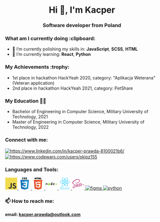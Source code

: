 <h1 align="center">Hi 👋, I'm Kacper</h1>
<h3 align="center">Software developer from Poland</h3>

<h3 align="left">What am I currently doing :clipboard:</h3>

- 🌱 I’m currently polishing my skills in: **JavaScript**, **SCSS**, **HTML** 
- 🔭 I’m currently learning: **React**, **Python**

<h3 align="left">My Achievements :trophy:</h3>

- 1st place in hackathon HackYeah 2020, category: "Aplikacja Weterana" (Veteran application)
- 2nd place in hackathon HackYeah 2021, category: PetShare

<h3 align="left">My Education 👨‍🎓</h3>

- Bachelor of Engineering in Computer Science, Military University of Technology, 2021
- Master of Engineering in Computer Science, Military University of Technology, 2022

<h3 align="left">Connect with me:</h3>
<p align="left">
<a href="https://www.linkedin.com/in/kacper-prawda-8100021b6/" target="blank"><img align="center" src="https://raw.githubusercontent.com/rahuldkjain/github-profile-readme-generator/master/src/images/icons/Social/linked-in-alt.svg" alt="https://www.linkedin.com/in/kacper-prawda-8100021b6/" height="30" width="40" /></a>
  <a href="https://www.codewars.com/users/skipz155" target="blank"><img align="center" src="https://www.codewars.com/packs/assets/logo.61192cf7.svg" alt="https://www.codewars.com/users/skipz155" height="40" width="40" /></a>
  
</p>

<h3 align="left">Languages and Tools:</h3>
<p align="left"><a href="https://developer.mozilla.org/en-US/docs/Web/JavaScript" target="_blank" rel="noreferrer"> <img src="https://raw.githubusercontent.com/devicons/devicon/master/icons/javascript/javascript-original.svg" alt="javascript" width="40" height="40"/> </a> <a href="https://www.w3schools.com/css/" target="_blank" rel="noreferrer"> <img src="https://raw.githubusercontent.com/devicons/devicon/master/icons/css3/css3-original-wordmark.svg" alt="css3" width="40" height="40"/> </a>  <a href="https://www.w3.org/html/" target="_blank" rel="noreferrer"> <img src="https://raw.githubusercontent.com/devicons/devicon/master/icons/html5/html5-original-wordmark.svg" alt="html5" width="40" height="40"/> </a>  <a href="https://nodejs.org" target="_blank" rel="noreferrer"> <img src="https://raw.githubusercontent.com/devicons/devicon/master/icons/nodejs/nodejs-original-wordmark.svg" alt="nodejs" width="40" height="40"/> </a> <a href="https://reactjs.org/" target="_blank" rel="noreferrer"> <img src="https://raw.githubusercontent.com/devicons/devicon/master/icons/react/react-original-wordmark.svg" alt="react" width="40" height="40"/> </a> <a href="https://sass-lang.com" target="_blank" rel="noreferrer"> <img src="https://raw.githubusercontent.com/devicons/devicon/master/icons/sass/sass-original.svg" alt="sass" width="40" height="40"/> </a><a href="https://www.figma.com/" target="_blank" rel="noreferrer"> <img src="https://www.vectorlogo.zone/logos/figma/figma-icon.svg" alt="figma" width="40" height="40"/> </a><a href="https://www.python.org/" target="_blank" rel="noreferrer"> <img src="https://s3.dualstack.us-east-2.amazonaws.com/pythondotorg-assets/media/community/logos/python-logo-only.png" alt="python" width="40" height="44"/> </a>  </p>

### 📫 How to reach me: 
#### email:  kacper.prawda@outlook.com



<!--
**skipz155/skipz155** is a ✨ _special_ ✨ repository because its `README.md` (this file) appears on your GitHub profile.

Here are some ideas to get you started:

- 🔭 I’m currently working on ...
- 🌱 I’m currently learning ...
- 👯 I’m looking to collaborate on ...
- 🤔 I’m looking for help with ...
- 💬 Ask me about ...
- 📫 How to reach me: ...
- 😄 Pronouns: ...
- ⚡ Fun fact: ...
-->
